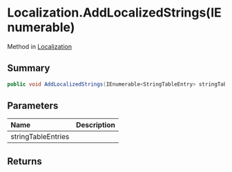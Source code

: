 # Localization.AddLocalizedStrings(IEnumerable<StringTableEntry>)

Method in [Localization](/api/csharp/yarn.unity.localization.md)

## Summary



```csharp
public void AddLocalizedStrings(IEnumerable<StringTableEntry> stringTableEntries)
```

## Parameters

|Name|Description|
|:---|:---|
|stringTableEntries||

## Returns



